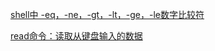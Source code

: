 [shell中 -eq，-ne，-gt，-lt，-ge，-le数字比较符](https://blog.csdn.net/qq_38974638/article/details/106965557)

[read命令：读取从键盘输入的数据](http://c.biancheng.net/view/2991.html)